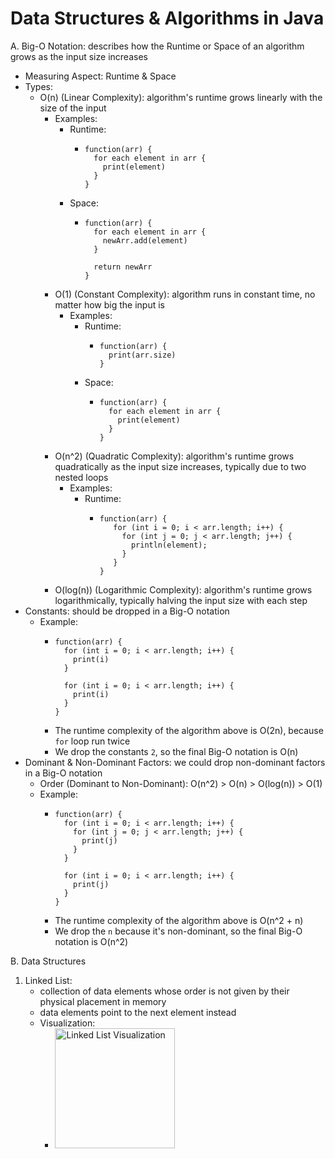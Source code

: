 # Data Structures & Algorithms in Java

A. Big-O Notation: describes how the Runtime or Space of an algorithm grows as the input size increases
- Measuring Aspect: Runtime & Space
- Types:
    - O(n) (Linear Complexity): algorithm's runtime grows linearly with the size of the input
      - Examples:
        - Runtime:
          - ```
            function(arr) {
              for each element in arr {
                print(element)
              } 
            }
            ```
        - Space:
          - ```
            function(arr) {
              for each element in arr {
                newArr.add(element)
              }
    
              return newArr
            }
            ```
      - O(1) (Constant Complexity): algorithm runs in constant time, no matter how big the input is
        - Examples:
          - Runtime:
            - ```
              function(arr) {
                print(arr.size)
              }
              ```
          - Space:
            - ```
              function(arr) {
                for each element in arr {
                  print(element)
                } 
              }
              ```
      - O(n^2) (Quadratic Complexity): algorithm's runtime grows quadratically as the input size increases, typically due to two nested loops
        - Examples:
          - Runtime:
            - ```
              function(arr) {
                 for (int i = 0; i < arr.length; i++) {
                   for (int j = 0; j < arr.length; j++) {
                     println(element);
                   }
                 }
              }
              ```
      - O(log(n)) (Logarithmic Complexity): algorithm's runtime grows logarithmically, typically halving the input size with each step
- Constants: should be dropped in a Big-O notation
  - Example:
    - ```
      function(arr) {
        for (int i = 0; i < arr.length; i++) {
          print(i)
        }
      
        for (int i = 0; i < arr.length; i++) {
          print(i)
        }
      }
      ```
    - The runtime complexity of the algorithm above is O(2n), because `for` loop run twice
    - We drop the constants `2`, so the final Big-O notation is O(n)
- Dominant & Non-Dominant Factors: we could drop non-dominant factors in a Big-O notation
  - Order (Dominant to Non-Dominant): O(n^2) > O(n) > O(log(n)) > O(1)
  - Example:
    - ```
      function(arr) {
        for (int i = 0; i < arr.length; i++) {
          for (int j = 0; j < arr.length; j++) {
            print(j)
          }
        }

        for (int i = 0; i < arr.length; i++) {
          print(j)
        }
      }
      ```
    - The runtime complexity of the algorithm above is O(n^2 + n)
    - We drop the `n` because it's non-dominant, so the final Big-O notation is O(n^2)

B. Data Structures  
1. Linked List:
    - collection of data elements whose order is not given by their physical placement in memory
    - data elements point to the next element instead
    - Visualization:
        - <img src="../main/stock/linked-list-viz.jpg" alt="Linked List Visualization" height="192">
